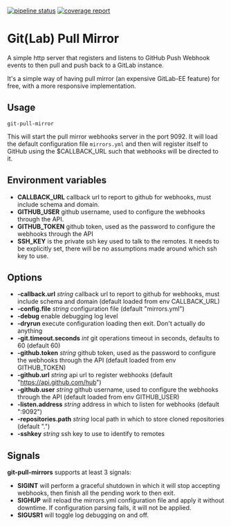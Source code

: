 [![pipeline status](https://gitlab.com/yakshaving.art/git-pull-mirror/badges/master/pipeline.svg)](https://gitlab.com/yakshaving.art/git-pull-mirror/commits/master)
[![coverage report](https://gitlab.com/yakshaving.art/git-pull-mirror/badges/master/coverage.svg?job=test)](https://gitlab.com/yakshaving.art/git-pull-mirror/commits/master)

# Git(Lab) Pull Mirror

A simple http server that registers and listens to GitHub Push Webhook events
to then pull and push back to a GitLab instance.

It's a simple way of having pull mirror (an expensive GitLab-EE feature) for
free, with a more responsive implementation.

## Usage

`git-pull-mirror`

This will start the pull mirror webhooks server in the port 9092. It will
load the default configuration file `mirrors.yml` and then will register
itself to GitHub using the $CALLBACK_URL such that webhooks will be
directed to it.

## Environment variables

- **CALLBACK_URL** callback url to report to github for webhooks, must
    include schema and domain.
- **GITHUB_USER** github username, used to configure the webhooks through the
    API.
- **GITHUB_TOKEN** github token, used as the password to configure the
    webhooks through the API
- **SSH_KEY** is the private ssh key used to talk to the remotes. It needs to
    be explicitly set, there will be no assumptions made around which ssh key to
    use.

## Options

- **-callback.url** *string*
    callback url to report to github for webhooks, must include schema and domain (default loaded from env CALLBACK_URL)
- **-config.file** *string*
    configuration file (default "mirrors.yml")
- **-debug**
    enable debugging log level
- **-dryrun**
    execute configuration loading then exit. Don't actually do anything
- **-git.timeout.seconds** *int*
    git operations timeout in seconds, defaults to 60 (default 60)
- **-github.token** *string*
    github token, used as the password to configure the webhooks through the API (default loaded from env GITHUB_TOKEN)
- **-github.url** *string*
    api url to register webhooks (default "https://api.github.com/hub")
- **-github.user** *string*
    github username, used to configure the webhooks through the API (default loaded from env GITHUB_USER)
- **-listen.address** *string*
    address in which to listen for webhooks (default ":9092")
- **-repositories.path** *string*
    local path in which to store cloned repositories (default ".")
- **-sshkey** *string*
    ssh key to use to identify to remotes

## Signals

**git-pull-mirrors** supports at least 3 signals:

- **SIGINT** will perform a graceful shutdown in which it will stop accepting
    webhooks, then finish all the pending work to then exit.
- **SIGHUP** will reload the mirrors.yml configuration file and apply it
    without downtime. If configuration parsing fails, it will not be applied.
- **SIGUSR1** will toggle log debugging on and off.
